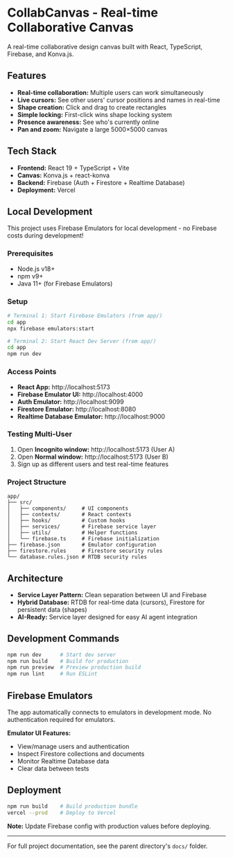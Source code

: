 # CollabCanvas - Real-time Collaborative Canvas

A real-time collaborative design canvas built with React, TypeScript, Firebase, and Konva.js.

## Features

- **Real-time collaboration:** Multiple users can work simultaneously
- **Live cursors:** See other users' cursor positions and names in real-time
- **Shape creation:** Click and drag to create rectangles
- **Simple locking:** First-click wins shape locking system
- **Presence awareness:** See who's currently online
- **Pan and zoom:** Navigate a large 5000×5000 canvas

## Tech Stack

- **Frontend:** React 19 + TypeScript + Vite
- **Canvas:** Konva.js + react-konva
- **Backend:** Firebase (Auth + Firestore + Realtime Database)
- **Deployment:** Vercel

## Local Development

This project uses Firebase Emulators for local development - no Firebase costs during development!

### Prerequisites

- Node.js v18+ 
- npm v9+
- Java 11+ (for Firebase Emulators)

### Setup

```bash
# Terminal 1: Start Firebase Emulators (from app/)
cd app
npx firebase emulators:start

# Terminal 2: Start React Dev Server (from app/)
cd app  
npm run dev
```

### Access Points

- **React App:** http://localhost:5173
- **Firebase Emulator UI:** http://localhost:4000
- **Auth Emulator:** http://localhost:9099
- **Firestore Emulator:** http://localhost:8080  
- **Realtime Database Emulator:** http://localhost:9000

### Testing Multi-User

1. Open **Incognito window:** http://localhost:5173 (User A)
2. Open **Normal window:** http://localhost:5173 (User B)
3. Sign up as different users and test real-time features

### Project Structure

```
app/
├── src/
│   ├── components/     # UI components
│   ├── contexts/       # React contexts  
│   ├── hooks/          # Custom hooks
│   ├── services/       # Firebase service layer
│   ├── utils/          # Helper functions
│   └── firebase.ts     # Firebase initialization
├── firebase.json       # Emulator configuration
├── firestore.rules     # Firestore security rules
└── database.rules.json # RTDB security rules
```

## Architecture

- **Service Layer Pattern:** Clean separation between UI and Firebase
- **Hybrid Database:** RTDB for real-time data (cursors), Firestore for persistent data (shapes)
- **AI-Ready:** Service layer designed for easy AI agent integration

## Development Commands

```bash
npm run dev      # Start dev server
npm run build    # Build for production  
npm run preview  # Preview production build
npm run lint     # Run ESLint
```

## Firebase Emulators

The app automatically connects to emulators in development mode. No authentication required for emulators.

**Emulator UI Features:**
- View/manage users and authentication
- Inspect Firestore collections and documents  
- Monitor Realtime Database data
- Clear data between tests

## Deployment

```bash
npm run build    # Build production bundle
vercel --prod    # Deploy to Vercel
```

**Note:** Update Firebase config with production values before deploying.

---

For full project documentation, see the parent directory's `docs/` folder.